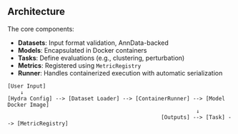 ## Architecture

The core components:

-   **Datasets**: Input format validation, AnnData-backed
-   **Models**: Encapsulated in Docker containers
-   **Tasks**: Define evaluations (e.g., clustering, perturbation)
-   **Metrics**: Registered using `MetricRegistry`
-   **Runner**: Handles containerized execution with automatic serialization


```
[User Input]
    ↓
[Hydra Config] --> [Dataset Loader] --> [ContainerRunner] --> [Model Docker Image]
                                                           ↓
                                                [Outputs] --> [Task] --> [MetricRegistry]
```
